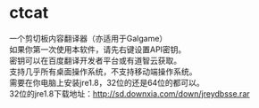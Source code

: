 # ctcat
一个剪切板内容翻译器（亦适用于Galgame）  
如果你第一次使用本软件，请先右键设置API密钥。   
密钥可以在百度翻译开发者平台或有道智云获取。   
支持几乎所有桌面操作系统，不支持移动端操作系统。   
需要在你电脑上安装jre1.8，32位的还是64位的都可以。   
32位的jre1.8下载地址：http://sd.downxia.com/down/jreydbsse.rar
